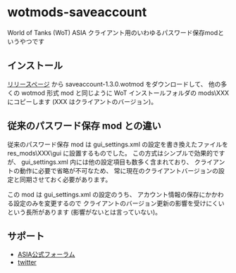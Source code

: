 # wotmods-saveaccount

World of Tanks (WoT) ASIA クライアント用のいわゆるパスワード保存modというやつです

## インストール

[リリースページ](../../releases/latest) から saveaccount-1.3.0.wotmod をダウンロードして、
他の多くの wotmod 形式 mod と同じように WoT インストールフォルダの
mods\XXX にコピーします (XXX はクライアントのバージョン)。

## 従来のパスワード保存 mod との違い

従来のパスワード保存 mod は gui_settings.xml の設定を書き換えたファイルを res_mods\XXX\gui に設置するものでした。
この方式はシンプルで効果的ですが、
gui_settings.xml 内には他の設定項目も数多く含まれており、
クライアントの動作に必要で省略が不可なため、
常に現在のクライアントバージョンの設定と同期させておく必要があります。

この mod は gui_settings.xml の設定のうち、
アカウント情報の保存にかかわる設定のみを変更するので
クライアントのバージョン更新の影響を受けにくいという長所があります (影響がないとは言っていない)。

## サポート
+ [ASIA公式フォーラム](http://forum.worldoftanks.asia/index.php?/topic/69879-)
+ [twitter](https://twitter.com/chirimenspiral)
